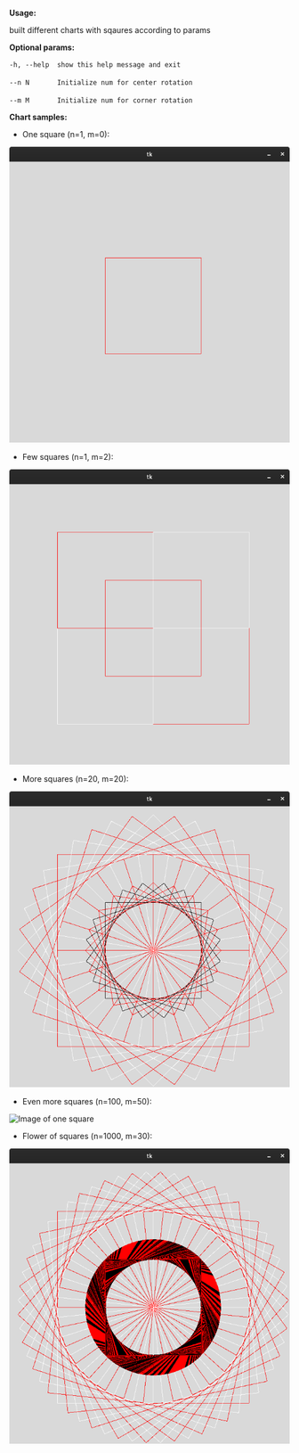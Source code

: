 **Usage:**

built different charts with sqaures according to params

**Optional params:**
```
-h, --help  show this help message and exit

--n N       Initialize num for center rotation

--m M       Initialize num for corner rotation
```

**Chart samples:**

- One square (n=1, m=0):

![Image of one square](charts_samples/one_square.png)

- Few squares (n=1, m=2):

![Image of few squares](charts_samples/few_squares.png)

- More squares (n=20, m=20):

![Image of more square](charts_samples/more_squares.png)

- Even more squares (n=100, m=50):

![Image of one square](charts_samples/even_more_square.png)

- Flower of squares (n=1000, m=30):

![Image of one square](charts_samples/squares_flower.png)
